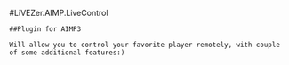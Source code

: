 #LiVEZer.AIMP.LiveControl

    ##Plugin for AIMP3

    Will allow you to control your favorite player remotely, with couple of some additional features:)
